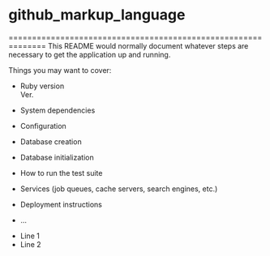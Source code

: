# github_markup_language


==============================================================
This README would normally document whatever steps are necessary to get the
application up and running.

Things you may want to cover:

* Ruby version\
    Ver.

* System dependencies

* Configuration

* Database creation

* Database initialization

* How to run the test suite

* Services (job queues, cache servers, search engines, etc.)

* Deployment instructions

* ...

<ul>
<li>Line 1</li>
<li>Line 2</li>
</ul>
